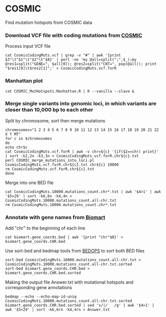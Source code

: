 # COSMIC
Find mutation hotspots from COSMIC data

### Download VCF file with coding mutations from [COSMIC](https://cancer.sanger.ac.uk/cosmic)
Process input VCF file
```
cat CosmicCodingMuts.vcf | grep -v "#" | awk '{print $3"\t"$1"\t"$2"\t"$8}' | perl -ne 'my @all=split(";",$_);my @res1=split("GENE=", $all[0]); @res2=split("CNT=", pop(@all)); print "$res1[0]\t$res2[1]";' > CosmicCodingMuts.vcf.forR
```

### Manhattan plot
```
cat COSMIC_MutHotspots.Manhattan.R | R --vanilla --slave &
```

### Merge single variants into genomic loci, in which variants are closer than 10,000 bp to each other
Split by chromosome, sort then merge mutations
```
chromosomes="1 2 3 4 5 6 7 8 9 10 11 12 13 14 15 16 17 18 19 20 21 22 X Y MT"
for c in $chromosomes
do
echo chr$c
cat CosmicCodingMuts.vcf.forR | awk -v chr=${c} '{if($2==chr) print}' | sort -k2,2n -k3,3n > CosmicCodingMuts.vcf.forR.chr${c}.txt 
perl COSMIC_merge_mutations_into_loci.pl CosmicCodingMuts.vcf.forR.chr${c}.txt chr${c} 10000 
rm CosmicCodingMuts.vcf.forR.chr${c}.txt
done 
```
Merge into one BED file
```
cat CosmicCodingMuts.10000.mutations_count.chr*.txt | awk '$4>1' | awk '$5>29' | sort -k6,6n -k4,4n > CosmicCodingMuts.10000.mutations_count.all-chr.txt
rm CosmicCodingMuts.10000.mutations_count.chr*.txt
```

### Annotate with gene names from [Biomart](https://www.ensembl.org/)
Add "chr" to the beginning of each line
```
cat biomart.gene_coords.bed | awk '{print "chr"$0}' > biomart.gene_coords.CHR.bed
```
Use sort-bed and bedmap tools from [BEDOPS](https://bedops.readthedocs.io/en/latest/index.html#) to sort both BED files
```
sort-bed CosmicCodingMuts.10000.mutations_count.all-chr.txt > CosmicCodingMuts.10000.mutations_count.all-chr.txt.sorted
sort-bed biomart.gene_coords.CHR.bed > biomart.gene_coords.CHR.bed.sorted
```
Making the output file Answer.txt with mutational hotspots and corresponding gene annotations
```
bedmap --echo --echo-map-id-uniq CosmicCodingMuts.10000.mutations_count.all-chr.txt.sorted biomart.gene_coords.CHR.bed.sorted | sed 's/|/   /g' | awk '$4>1' | awk '$5>29' | sort -k6,6rn -k4,4rn > Answer.txt
```



